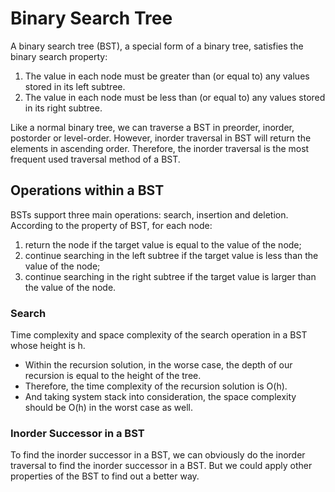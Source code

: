 # Binary Search Tree
A binary search tree (BST), a special form of a binary tree, satisfies the binary search property:
1. The value in each node must be greater than (or equal to) any values stored in its left subtree.
2. The value in each node must be less than (or equal to) any values stored in its right subtree.

Like a normal binary tree, we can traverse a BST in preorder, inorder, postorder or level-order.
However, inorder traversal in BST will return the elements in ascending order.
Therefore, the inorder traversal is the most frequent used traversal method of a BST.

## Operations within a BST
BSTs support three main operations: search, insertion and deletion. According to the property of BST, for each node:
1. return the node if the target value is equal to the value of the node;
2. continue searching in the left subtree if the target value is less than the value of the node;
3. continue searching in the right subtree if the target value is larger than the value of the node.

### Search
Time complexity and space complexity of the search operation in a BST whose height is h.
- Within the recursion solution, in the worse case, the depth of our recursion is equal to the height of the tree.
- Therefore, the time complexity of the recursion solution is O(h).
- And taking system stack into consideration, the space complexity should be O(h) in the worst case as well.


### Inorder Successor in a BST
To find the inorder successor in a BST, we can obviously do the inorder traversal to find the inorder successor in a BST.
But we could apply other properties of the BST to find out a better way.

